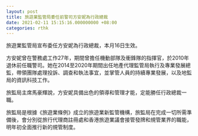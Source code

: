 ```yaml
---
layout: post
title: 旅遊業監管局委任前警司方安妮為行政總裁
date: 2021-02-11 15:15:16.000000000 +08:00
categories: rthk
---
```


旅遊業監管局宣布委任方安妮為行政總裁，本月16日生效。

方安妮曾在警務處工作27年，期間曾擔任機動部隊及衝鋒隊的指揮官，於2010年退休前任職警司。她在2014至2020年期間出任地產代理監管局執行及專業發展總監，帶領團隊處理投訴、調查和執法事宜，並掌管人員的持續專業發展，以及地監局的資訊科技工作。

旅監局主席馬豪輝說，方安妮具備出色的領導和管理才能，定能勝任行政總裁一職。

旅監局是根據《旅遊業條例》成立的旅遊業新監管機構，旅監局在完成一切所需準備後，會分別從旅行代理商註冊處和香港旅遊業議會接管發牌和規管業界的職能，明年初全面推行新的規管制度。
